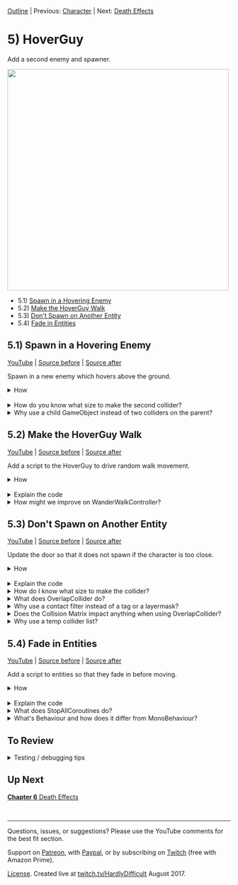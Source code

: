 [Outline](README.md) | Previous: [Character](C4.md) | Next: [Death Effects](C6.md)

# 5) HoverGuy

Add a second enemy and spawner.

<img src=https://i.imgur.com/amweFIN.gif width=500px>

 - 5.1) [Spawn in a Hovering Enemy](#51-spawn-in-a-hovering-enemy)
 - 5.2) [Make the HoverGuy Walk](#52-make-the-hoverguy-walk)
 - 5.3) [Don't Spawn on Another Entity](#53-dont-spawn-on-another-entity)
 - 5.4) [Fade in Entities](#54-fade-in-entities)

## 5.1) Spawn in a Hovering Enemy

[YouTube]() | [Source before](https://github.com/hardlydifficult/2DUnityTutorial/archive/4_6_Effectors.zip) | [Source after](https://github.com/hardlydifficult/2DUnityTutorial/archive/5_1_Spawn.zip)

Spawn in a new enemy which hovers above the ground.

<details><summary>How</summary>

**Create the HoverGuy**:

 - Select Art/jumperpack_kenney/PNG/Enemies/**flyMan_fly**, **jump**, and **stand** and drag them into the Scene, creating Assets/Animations/**HoverGuyWalk**.
   - Sprite: flyMan_stand
   - Order in Layer: 10
 - Add the sprite to a parent GameObject named "HoverGuy", and update the parent as follows:
   - Layer: Enemy
   - Add a **Rigidbody2D**:
     - Freeze the Z rotation.
   - Add a **CapsuleCollider2D**:
     - Adjust the size to fit the sprite's body.

<img src="https://i.imgur.com/d1lxoEj.png" width=150px />

<br>**Make HoverGuy float**:

 - Create a Layer for "Feet".
 - Update the Physics 2D collision matrix:
   - Disable Feet / Enemy.
   - Disable Feet / Feet.
 - Add an empty GameObject named "Feet" as a child under the HoverGuy.
   - Layer: Feet
   - Add a **CircleCollider2D**
     - Radius: .1
     - Position it a little below the sprite.

<img src="https://i.imgur.com/BPohw5V.png" width=150px />

 - Create a prefab Assets/Prefabs/**HoverGuy** and delete the GameObject.

<br>**Add a spawner**:

- Drag in each of the door sprites one at a time.  We are using **doorOpen_mid** and **_top**.
   - Order in Layer: -20
 - Add them to a parent named "Door":
   - Scale up the size of the Door to (1.5, 1.5, 1.5).
   - Move the door to the bottom left of the level.
     - Position its Y so that the midpoint of the Door approximately aligns with the midpoint of the HoverGuy (at the height we would want it to spawn).

<img src="https://i.imgur.com/EjVJkZ4.gif" width=300px />

 - Move the sprite for the top into position, then vertex snap the bottom.

<img src="https://i.imgur.com/SF57oFs.gif" width=150px />

 - Select both child sprites and use the move tool to slide them up or down together, as needed.
   - If the door is too large, you can scale the Y or overlap the top and bottom sprites.
 - Select the Door and add **Spawner**:
   - Thing to spawn: HoverGuy

<br>**Test**:

 - A HoverGuy should spawn in instantly.  It'll stand there above the ground kicking its feet, but not moving.  HoverGuys will continue to spawn on top of each other.

<hr></details><br>
<details><summary>How do you know what size to make the second collider?</summary>

It does not matter much.  This second collider's only purpose is to ensure that the HoverGuy hovers above the ground.  So in a sense, we only need a single pixel to represent the correct Y position for Unity physics to use, represented by the bottom of this circle collider.

By default, Unity physics uses discrete collisions instead of continuous.

 - Discrete means that each FixedUpdate, collisions are considered for the object's current position.
 - Continuous means that each FixedUpdate, collisions consider the entire path the object has taken since the last FixedUpdate.

Discrete is the default because it is more performant.  However, Discrete is also less accurate.

When a collider is too small, collisions may be missed entirely as the object changes from a little above to a little below an obstacle. For example, this is a common problem when shooting - bullets may start to travel through walls instead of hitting them.

The collider may also be too large, causing our HoverGuy to continue standing on a platform when he should have fallen off the edge.

<hr></details>
<details><summary>Why use a child GameObject instead of two colliders on the parent?</summary>

You could opt to do this using just one GameObject instead.

The second collider we added is configured to collide with platforms, but not with the character or other entities. This allows it to prop up the HoverGuy, making it hover above the ground.

We don't want the 'feet' to collide with the character, because later in the tutorial we will be adding ladders. While the HoverGuy is on a ladder, the character can walk underneath. If the feet could hit the character, he may die unexpectedly.

We are using a child GameObject for the HoverGuy's feet in order to simplify future components.  Specifically, we will be creating a FloorDetector that will need to know which collider represents the bottom of the object.

<hr></details>

## 5.2) Make the HoverGuy Walk

[YouTube]() | [Source before](https://github.com/hardlydifficult/2DUnityTutorial/archive/5_1_Spawn.zip) | [Source after](https://github.com/hardlydifficult/2DUnityTutorial/archive/5_2_Walk.zip)

Add a script to the HoverGuy to drive random walk movement.

<details><summary>How</summary>

**Create WanderWalkController**:

 - Create script Code/Movement/**[WanderWalkController](https://github.com/hardlydifficult/2DUnityTutorial/blob/5_2_Walk/Assets/Code/Movement/WanderWalkController.cs)**:

```csharp
using System.Collections;
using UnityEngine;

[RequireComponent(typeof(WalkMovement))]
public class WanderWalkController : MonoBehaviour
{
  [SerializeField]
  float timeBeforeFirstWander = 10;

  [SerializeField]
  float minTimeBetweenReconsideringDirection = 1;

  [SerializeField]
  float maxTimeBetweenReconsideringDirection = 10;

  WalkMovement walkMovement;

  protected void Awake()
  {
    walkMovement = GetComponent<WalkMovement>();
  }

  protected void Start()
  {
    StartCoroutine(Wander());
  }

  IEnumerator Wander()
  {
    walkMovement.desiredWalkDirection = 1;

    if(timeBeforeFirstWander > 0)
    {
      float timeToSleep = timeBeforeFirstWander + GetRandomTimeToSleep();
      yield return new WaitForSeconds(timeToSleep);
    }

    while(true)
    {
      SelectARandomWalkDirection();
      float timeToSleep = GetRandomTimeToSleep();
      yield return new WaitForSeconds(timeToSleep);
    }
  }

  void SelectARandomWalkDirection()
  {
    walkMovement.desiredWalkDirection
      = UnityEngine.Random.value <= .5f ? 1 : -1;
  }

  float GetRandomTimeToSleep()
  {
    return UnityEngine.Random.Range(
      minTimeBetweenReconsideringDirection,
      maxTimeBetweenReconsideringDirection);
  }
}
```

<br>**Configure HoverGuy**:

 - Add **WanderWalkController** to the HoverGuy (it should automatically add WalkMovement as well).

<br>**Test**:

 - The HoverGuys should start to walk right when they spawn, then a few seconds later begin periodically choosing a random direction.
   - Note that at the moment, HoverGuys will walk right off the screen.  This will be addressed soon.

<hr></details><br>
<details><summary>Explain the code</summary>

'using' clauses at the top of a file brings APIs into scope. Used for:

- System.Collections.IEnumerator
- UnityEngine.Debug
- UnityEngine.MonoBehaviour
- UnityEngine.RequireComponentAttribute
- UnityEngine.SerializeFieldAttribute
- UnityEngine.WaitForSeconds

```csharp
using System.Collections;
using UnityEngine;
```

This is a Unity-specific attribute which informs the editor that this script requires a WalkMovement component on the GameObject.

```csharp
[RequireComponent(typeof(WalkMovement))]
```

We inherit from MonoBehaviour, which allows this script to be added as a component on a GameObject.

public is optional here. Used for consistency.

```csharp
public class WanderWalkController : MonoBehaviour
{
```

This is a Unity-specific attribute that exposes a field in the Inspector, allowing you to configure it for the object.

```csharp
  [SerializeField]
```

This defines how long to walk right before possibly switching directions.  The default value here can be changed in the Inspector.

```csharp
  float timeBeforeFirstWander = 10;
```

After the initial timeBeforeFirstWander, this script will select a random direction and then wait a random amount of time. These values may be changed in the Inspector, allowing you to modify how frequently objects might turn.

```csharp
  [SerializeField]
  float minTimeBetweenReconsideringDirection = 1;

  [SerializeField]
  float maxTimeBetweenReconsideringDirection = 10;
```

This is a reference to the WalkMovement component on this GameObject, cached here for performance.

```csharp
  WalkMovement walkMovement;
```

Awake is a Unity event which is called once for a component when it's first added to a Scene.

protected is optional here. Used for consistency.

```csharp
  protected void Awake()
  {
```

Here we get a reference to the WalkMovement component on this GameObject.

```csharp
    walkMovement = GetComponent<WalkMovement>();
  }
```

protected is optional here. Used for consistency.

Start is a Unity event which is called once for a component, the first time it is enabled.

```csharp
  protected void Start()
  {
```

This starts the coroutine below, which will run until this GameObject is destroyed or deactivated.

```csharp
    StartCoroutine(Wander());
  }
```

This is the coroutine which periodically changes walk direction.

```csharp
  IEnumerator Wander()
  {
```

Here we start by walking right for a period of time before considering a random direction.  We do this because it's a simple way to support the level design we are using.  To skip the initial direction entirely, you can set the timeBeforeFirstWander to 0.

You may want to extend this script to have a configurable initial direction.

```csharp
    walkMovement.desiredWalkDirection = 1;
```

If timeBeforeFirstWander is 0, we would rather move right into the loop, selecting a random starting direction.

```csharp
    if(timeBeforeFirstWander > 0)
    {
```

Here we calculate how long to wait before selecting the first random direction.  We are using the configure timeBeforeFirstWander plus a random additional time in order to ensure the first turn HoverGuys take is not predicable.

```csharp
      float timeToSleep = timeBeforeFirstWander + GetRandomTimeToSleep();
```

Here we pause this coroutine for the time calculated above, and then proceed into the loop below.

```csharp
      yield return new WaitForSeconds(timeToSleep);
    }
```

We loop forever. The only way to stop this is to stop the coroutine, either by calling an API to stop it or by destroying or disabling this GameObject.

```csharp
    while(true)
    {
```

Here we call our helper method below to consider changing directions.

```csharp
      SelectARandomWalkDirection();
```

This calculates how long to pause before considering changing directions again.

```csharp
      float timeToSleep = GetRandomTimeToSleep();
```

Here we pause this coroutine for the time calculated above, and then loop to consider changing directions again.

```csharp
      yield return new WaitForSeconds(timeToSleep);
    }
  }
```

This is a helper method for selecting a direction to walk.

```csharp
  void SelectARandomWalkDirection()
  {
```

Here we get a random number between 0 and 1.  If it's less than or equal to .5, go right (i.e. desiredWalkDirection = 1) otherwise go left (-1).

We make the request to the WalkMovement component which will then move our GameObject.

```csharp
    walkMovement.desiredWalkDirection
      = UnityEngine.Random.value <= .5f ? 1 : -1;
  }
```

This is a helper method for selecting a random time to wait between direction selection attempt.

```csharp
  float GetRandomTimeToSleep()
  {
```

This returns a random number greater than or equal to minTime and less than or equal to maxTime specified in the Inspector.

```csharp
    return UnityEngine.Random.Range(
      minTimeBetweenReconsideringDirection,
      maxTimeBetweenReconsideringDirection);
  }
}
```

</details>
<details><summary>How might we improve on WanderWalkController?</summary>

WanderWalkController is a controller to drive the WalkMovement component, similar to how the PlayerController does.

The PlayerController reads input from the keyboard (or controller) and feeds that to WalkMovement.  WanderWalkController uses RNG to effectively do the same, simulating holding the right or left button.

WanderWalkController will always request movement either left or right.  It starts by going right for a period of time and then chooses directions randomly.

You could extend this logic to have the HoverGuy occasionally stand in the same place for a moment before continuing on or to speed him up, like the PlayerController does, instead of simply setting desiredWalkDirection to 1 or -1.

<hr></details>


## 5.3) Don't Spawn on Another Entity

[YouTube]() | [Source before](https://github.com/hardlydifficult/2DUnityTutorial/archive/5_2_Walk.zip) | [Source after](https://github.com/hardlydifficult/2DUnityTutorial/archive/5_3_OnTop.zip)

Update the door so that it does not spawn if the character is too close.

<details><summary>How</summary>

**Add a trigger**:

 - Select the Door:
   - Add a **BoxCollider2D**:
     - Check Is Trigger.
     - Size it to cover the entrance area.

<img src="https://i.imgur.com/Jq4rU93.png" width=300px />

<br>**Update Spawner**:

 - Update Code/Controllers/**[Spawner](https://github.com/hardlydifficult/2DUnityTutorial/blob/5_3_OnTop/Assets/Code/Controllers/Spawner.cs)**:

<details><summary>Existing code</summary>

```csharp
using System.Collections;
using UnityEngine;

public class Spawner : MonoBehaviour
{
  [SerializeField]
  GameObject thingToSpawn;

  [SerializeField]
  float minTimeBetweenSpawns = .5f;

  [SerializeField]
  float maxTimeBetweenSpawns = 10;
```

<hr></details>

```csharp
  [SerializeField]
  ContactFilter2D contactFilter;

  Collider2D safeZoneCollider;

  static readonly Collider2D[] tempColliderList = new Collider2D[1];

  protected void Awake()
  {
    safeZoneCollider = GetComponent<Collider2D>();
  }
```

<details><summary>Existing code</summary>

```csharp
  protected void Start()
  {
    StartCoroutine(SpawnEnemiesCoroutine());
  }

  IEnumerator SpawnEnemiesCoroutine()
  {
    while(true)
    {
```

<hr></details>

```csharp
      if(safeZoneCollider == null
        || safeZoneCollider.OverlapCollider(
          contactFilter, tempColliderList) == 0)
      {
```

<details><summary>Existing code</summary>

```csharp
        Instantiate(
          thingToSpawn,
          transform.position,
          Quaternion.identity);
```

<hr></details>

```csharp
      }
```

<details><summary>Existing code</summary>

```csharp
      float sleepTime = UnityEngine.Random.Range(
        minTimeBetweenSpawns,
        maxTimeBetweenSpawns);
      yield return new WaitForSeconds(sleepTime);
    }
  }
}
```

<hr></details>

<br>**Configure Character**:

 - Create a Layer for "Character".
 - Update the Physics 2D collision matrix:
   - Disable Character / Feet.
 - Change the Character GameObject to Layer Character.

<br>**Configure Door**:

 - Select the Door, and under the Spawner component:
   - Check Use Layer Mask
   - Layer Mask: Character and Enemy

<img src="https://i.imgur.com/oJraloF.png" width=300px />

<br>**Test**:

 - Move the Character to the door and then hit play.  While you stand there, no HoverGuy should spawn.  Walk away and spawn should resume.
 - If there is a HoverGuy or SpikeBall in the entrance area, spawning should pause until it leaves.

<hr></details><br>
<details><summary>Explain the code</summary>

This is a Unity-specific attribute that exposes a field in the Inspector, allowing you to configure it for the object.

```csharp
  [SerializeField]
```

This defines a filter for which object types to include when checking if the area is clear.  Set in the Inspector.

```csharp
  ContactFilter2D contactFilter;
```

This is a reference to the collider on this GameObject, cached here for performance.

```csharp
  Collider2D safeZoneCollider;
```

This is a list to use when calling OverlapCollider.  Here so that we can reuse the array each time, improving performance.

It is static readonly since we only need one, which can be shared across objects and the array itself will never change.

The array is length one, because we only ever need to know about the first result.

```csharp
  static readonly Collider2D[] tempColliderList = new Collider2D[1];
```

Awake is a Unity event which is called once for a component when it's first added to a Scene.

protected is optional here. Used for consistency.

```csharp
  protected void Awake()
  {
```

Here we get a reference to the collider on this GameObject.

```csharp
    safeZoneCollider = GetComponent<Collider2D>();
  }
```

If we have a collider, check if there is an entity in the area which should block spawn.  We use OverlapCollider with a filter and then check the number of results found.

We do not need any information from the tempColliderList.  However, this list is used to define the max number of results Unity should return.  We have size 1 as all we want to know is if there are 0 or more entities in the area.

```csharp
      if(safeZoneCollider == null
        || safeZoneCollider.OverlapCollider(
          contactFilter, tempColliderList) == 0)
```

</details>
<details><summary>How do I know what size to make the collider?</summary>

The collider we added defines the area to check for the character before allowing a spawn to happen.  We make this large enough to cover the entire entrance area so that there is never a HoverGuy that spawns in and instantly kills the character, leaving the player feeling cheated.

<hr></details>
<details><summary>What does OverlapCollider do?</summary>

In script, we check for entities in area by using OverlapCollider.  This is an on-demand way to check for colliders.  The contact filter filters results so that only entities are considered, and not get interrupted by a nearby platform.

We could have chosen to use OnTriggerEnter and OnTriggerExit instead; however, this approach was chosen both because it's simple and works well for this use case, and because it exposes us to multiple different techniques during this tutorial.

<hr></details>
<details><summary>Why use a contact filter instead of a tag or a layermask?</summary>

You could, but it may change how we interact with Unity here.  OverlapCollider answers our question of whether the character is in the area, and it accepts a ContactFilter2D.

ContactFilter2D may be used to filter results on various dimensions when making calls such as OverlapCollider.  LayerMask is the only one we are interested in here.

<hr></details>
<details><summary>Does the Collision Matrix impact anything when using OverlapCollider?</summary>

No.  The collision matrix as defined under the Physics 2D settings only impacts the real-time collisions from Unity.  Calls such as OverlapCollider do not assume the same restrictions that may have been applied in the collision matrix.  This provides a lot of flexibility for different mechanics.

If you do want to use the same LayerMask as defined in the collision matrix, you can ask Unity for that with the following:

```csharp
LayerMask myLayerMask = Physics2D.GetLayerCollisionMask(gameObject.layer);
```

<hr></details>
<details><summary>Why use a temp collider list?</summary>

For performance reasons, the OverlapCollider method from Unity takes an array and then adds data to it, as opposed to returning an array with the data requested (as they do for calls such as GetComponents).  They do this because calls like this may occur frequently, and the overhead of creating a new array each time may become a bottleneck.

We create the array once and then pass the same one every time we make the call to OverlapCollider.

For this component, we don't actually need the data itself.  We only want to know if any objects overlap or not.  For this reason, we never read anything from the tempColliderList; we only consider the number of results (the return value for that method).

Unity also uses the array we pass in to define the max number of results it should discover.  That is why our temp array has a length of 1 and not 0.

<hr></details>


## 5.4) Fade in Entities

[YouTube]() | [Source before](https://github.com/hardlydifficult/2DUnityTutorial/archive/5_3_OnTop.zip) | [Source after](https://github.com/hardlydifficult/2DUnityTutorial/archive/5_4_Fade.zip)

Add a script to entities so that they fade in before moving.

<details><summary>How</summary>

**Create FadeInThenEnable**:

 - Create script Code/Effects/**[FadeInThenEnable](https://github.com/hardlydifficult/2DUnityTutorial/blob/5_4_Fade/Assets/Code/Effects/FadeInThenEnable.cs)**:

```csharp
using System.Collections;
using UnityEngine;

public class FadeInThenEnable : MonoBehaviour
{
  [SerializeField]
  float timeTillEnabled = 3;

  [SerializeField]
  Behaviour[] componentsToEnable;

  protected void OnEnable()
  {
    StartCoroutine(FadeIn());
  }

  protected void OnDisable()
  {
    StopAllCoroutines();
  }

  IEnumerator FadeIn()
  {
    SpriteRenderer[] spriteList
      = gameObject.GetComponentsInChildren<SpriteRenderer>();

    float timePassed = 0;
    while(timePassed < timeTillEnabled)
    {
      float percentComplete = timePassed / timeTillEnabled;
      SetAlpha(spriteList, percentComplete * percentComplete);

      yield return null;

      timePassed += Time.deltaTime;
    }

    SetAlpha(spriteList, 1);

    for(int i = 0; i < componentsToEnable.Length; i++)
    {
      Behaviour component = componentsToEnable[i];
      component.enabled = true;
    }
  }

  void SetAlpha(
    SpriteRenderer[] spriteList,
    float alpha)
  {
    for(int i = 0; i < spriteList.Length; i++)
    {
      SpriteRenderer sprite = spriteList[i];
      Color originalColor = sprite.color;
      sprite.color = new Color(
        originalColor.r,
        originalColor.g,
        originalColor.b,
        alpha);
    }
  }
}
```

<br>**Configure Character**:

 - Select the Character and disable the PlayerController component.
 - Add **FadeInThenEnable**:
   - Expand 'Components to Enable'.
     - Size 2
       - Tab or click away to get the list to refresh.
     - Drag/drop the PlayerController into the list as 'Element 0'.

<img src="https://i.imgur.com/IqUD7M8.gif" width=300px />

 - Select the Character's sprite:
   - Disable the Animator component.
 - Add the Animator into the Components to Enable Element 1:
    - Open a second Inspector by right clicking on the Inspector tab and selecting Add Tab -> Inspector.
    - Select a GameObject of interest and hit the lock symbol in one of the Inspectors.
    - Select the other GameObject and then drag the Animator from one Inspector into the other.
 - Unlock the second Inspector and/or close the tab.

<img src="https://i.imgur.com/DBOp8Vj.gif" width=300px />


<br>**Configure HoverGuy**:

 - Select the HoverGuy's sprite:
    - Disable the Animator.
 - Select the HoverGuy prefab and disable the WanderWalkController.
   - Add **FadeInThenEnable**:
     - Assign WanderWalkController and the Animator to the Components to Enable list.

<br>**Test**:

 - The Character should fade in when you hit play.  While fading, you should not be able to move.
 - Every HoverGuy that spawns in should fade in before walking.

<hr></details><br>
<details><summary>Explain the code</summary>

'using' clauses at the top of a file brings APIs into scope. Used for:

 - System.Collections.IEnumerator
 - UnityEngine.Behaviour
 - UnityEngine.Color
 - UnityEngine.Debug
 - UnityEngine.MonoBehaviour
 - UnityEngine.SerializeFieldAttribute
 - UnityEngine.SpriteRenderer

```csharp
using System.Collections;
using UnityEngine;
```

We inherit from MonoBehaviour, which allows this script to be added as a component on a GameObject.

public is optional here. Used for consistency.

```csharp
public class FadeInThenEnable : MonoBehaviour
{
```

This is a Unity-specific attribute that exposes a field in the Inspector, allowing you to configure it for the object.

```csharp
  [SerializeField]
```

This is the amount of time to fade the sprites for.  When the fade completes, a list of components will be enabled.  You can change the default value here in the Inspector.

```csharp
  float timeTillEnabled = 3;
```

This is a list of components to enable when the fade completes.  This list may be left empty, allowing you to use FadeInThenEnable as just a fade in script.  Set in the Inspector.

```csharp
  [SerializeField]
  Behaviour[] componentsToEnable;
```

OnEnable is a Unity event which is called anytime this component or GameObject is enabled.

protected is optional here. Used for consistency.

```csharp
  protected void OnEnable()
  {
```

This starts the coroutine below.

```csharp
    StartCoroutine(FadeIn());
  }
```

OnDisable is called anytime this component or GameObject is disabled or destroyed.

protected is optional here. Used for consistency.

```csharp
  protected void OnDisable()
  {
```

This terminates all coroutines started by this script, if any are still running.

```csharp
    StopAllCoroutines();
  }
```

This is the coroutine to fade the sprite, and then enable a list of components.

```csharp
  IEnumerator FadeIn()
  {
```

Here we get a reference to all of the sprites on this GameObject and its children.

```csharp
    SpriteRenderer[] spriteList
      = gameObject.GetComponentsInChildren<SpriteRenderer>();
```

Loop until the requested duration for the fade has completed.

```csharp
    float timePassed = 0;
    while(timePassed < timeTillEnabled)
    {
```

Here we calculate the progress of the fade, in the range 0 to 1.

```csharp
      float percentComplete = timePassed / timeTillEnabled;
```

This calls a helper method below to change the alpha on each of the sprites.  The alpha value we are using here is percent complete squared, still in the range 0 to 1 but it will fade slower in the beginning.

```csharp
      SetAlpha(spriteList, percentComplete * percentComplete);
```

Here we wait until the next frame.

```csharp
      yield return null;
```

Here we track how long this coroutine has been running by adding the length of the previous frame.

```csharp
      timePassed += Time.deltaTime;
    }
```

When the fade is complete, this ensures that the final alpha value is 1.

```csharp
    SetAlpha(spriteList, 1);
```

Here we loop over each of the components that should be enabled.

```csharp
    for(int i = 0; i < componentsToEnable.Length; i++)
    {
```

This enables each component.

```csharp
      Behaviour component = componentsToEnable[i];
      component.enabled = true;
    }
  }
```

This is a helper method to change the alpha value for an array of sprites.

```csharp
  void SetAlpha(
    SpriteRenderer[] spriteList,
    float alpha)
  {
```

Here we loop over each of the sprites.

```csharp
    for(int i = 0; i < spriteList.Length; i++)
    {
```

This sets the color of the sprite to its original color, but with the alpha value specified.

```csharp
      SpriteRenderer sprite = spriteList[i];

      Color originalColor = sprite.color;
      sprite.color = new Color(
        originalColor.r,
        originalColor.g,
        originalColor.b,
        alpha);
    }
  }
}
```

</details>
<details><summary>What does StopAllCoroutines do?</summary>

StopAllCoroutines will stop any coroutines which were started by this script.  Coroutines in Unity are not running on a different thread, so nothing will be interrupted in that sense; however, any coroutine which has yield returned and is expecting to be resumed will not be.

Coroutines are automatically stopped when a GameObject is Destroyed or SetActive(false) is called.  However, disabling a component (and not the entire GameObject) does not automatically stop coroutines, which is why we do it explicitly with OnDisable here.

<hr></details>
<details><summary>What's Behaviour and how does it differ from MonoBehaviour?</summary>

MonoBehaviour inherits from Behaviour.  And Behaviour inherits from Component, which inherits from UnityEngine.Object.

MonoBehaviour is the base that we use for custom scripts / components that we create for GameObjects.  Behaviour is a more generalized version that Unity uses for some components, such as the Animator.

For the FadeInThenEnable script, we are only interested in the ability to 'enable', which is added with Behaviour.  By using Behaviour instead of MonoBehaviour, this script is compatible with more components, such as the Animator.

<hr></details>

## To Review

<details><summary>Testing / debugging tips</summary>

 - TODO

</details>

## Up Next

[**Chapter 6** Death Effects](C6.md)

<br><hr>

Questions, issues, or suggestions?  Please use the YouTube comments for the best fit section.

Support on [Patreon](https://www.patreon.com/HardlyDifficult), with [Paypal](https://u.muxy.io/tip/HardlyDifficult), or by subscribing on [Twitch](https://www.twitch.tv/HardlyDifficult/subscribe) (free with Amazon Prime).

[License](TODO). Created live at [twitch.tv/HardlyDifficult](https://www.twitch.tv/HardlyDifficult) August 2017.